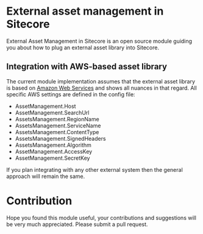 # External asset management in Sitecore
External Asset Management in Sitecore is an open source module guiding you about how to plug an external asset library into Sitecore.

## Integration with AWS-based asset library
The current module implementation assumes that the external asset library is based on [Amazon Web Services](https://docs.aws.amazon.com/general/latest/gr/Welcome.html) and shows all nuances in that regard. All specific AWS settings are defined in the config file:
- AssetManagement.Host
- AssetManagement.SearchUrl
- AssetsManagement.RegionName
- AssetsManagement.ServiceName
- AssetsManagement.ContentType
- AssetsManagement.SignedHeaders
- AssetsManagement.Algorithm
- AssetManagement.AccessKey
- AssetManagement.SecretKey

If you plan integrating with any other external system then the general approach will remain the same.


# Contribution
Hope you found this module useful, your contributions and suggestions will be very much appreciated. Please submit a pull request.
